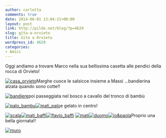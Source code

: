```yaml
---
author: carlotta
comments: true
date: 2014-06-01 13:04:21+00:00
layout: post
link: http://pilde.net/blog/?p=4629
slug: gita-a-orvieto
title: Gita a Orvieto
wordpress_id: 4629
categories:
- Amici
---
```


Oggi andiamo a trovare Marco nella sua bellissima casetta alle pendici della rocca di Orvieto!

[![casa_orvieto](http://pilde.net/blog/wp-content/uploads/2014/06/casa_orvieto1.jpg)](http://pilde.net/blog/wp-content/uploads/2014/06/casa_orvieto1.jpg)Marghe cuoce le salsicce insieme a Massi ...bandierina alzata quando sono cotte!!

[![bandiere](http://pilde.net/blog/wp-content/uploads/2014/06/bandiere.jpg)](http://pilde.net/blog/wp-content/uploads/2014/06/bandiere.jpg)poi passeggiata nel bosco a cavallo del tronco di bambù

[![palo_bambu](http://pilde.net/blog/wp-content/uploads/2014/06/palo_bambu1.jpg)](http://pilde.net/blog/wp-content/uploads/2014/06/palo_bambu1.jpg)[![mati_palo](http://pilde.net/blog/wp-content/uploads/2014/06/mati_palo1.jpg)](http://pilde.net/blog/wp-content/uploads/2014/06/mati_palo1.jpg)e gelato in centro!

[![scala](http://pilde.net/blog/wp-content/uploads/2014/06/scala.jpg)](http://pilde.net/blog/wp-content/uploads/2014/06/scala.jpg)[![mati_baffi](http://pilde.net/blog/wp-content/uploads/2014/06/mati_baffi.jpg)](http://pilde.net/blog/wp-content/uploads/2014/06/mati_baffi.jpg)[![flavio_baffi](http://pilde.net/blog/wp-content/uploads/2014/06/flavio_baffi.jpg)](http://pilde.net/blog/wp-content/uploads/2014/06/flavio_baffi.jpg) [![mati](http://pilde.net/blog/wp-content/uploads/2014/06/mati.jpg)](http://pilde.net/blog/wp-content/uploads/2014/06/mati.jpg)[![duomo](http://pilde.net/blog/wp-content/uploads/2014/06/duomo.jpg)](http://pilde.net/blog/wp-content/uploads/2014/06/duomo.jpg)[![io&paola](http://pilde.net/blog/wp-content/uploads/2014/06/iopaola.jpg)](http://pilde.net/blog/wp-content/uploads/2014/06/iopaola.jpg)Proprio una bella giornata!!

[![muro](http://pilde.net/blog/wp-content/uploads/2014/06/muro.jpg)](http://pilde.net/blog/wp-content/uploads/2014/06/muro.jpg)

